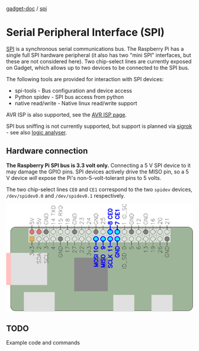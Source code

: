 [gadget-doc](/README.md) / [spi](/spi/index.md)

Serial Peripheral Interface (SPI)
=================================

[SPI](https://en.wikipedia.org/wiki/Serial_Peripheral_Interface_Bus) is a
synchronous serial communications bus. The Raspberry Pi has a single full SPI
hardware peripheral (it also has two "mini SPI" interfaces, but these are not
considered here). Two chip-select lines are currently exposed on Gadget, which
allows up to two devices to be connected to the SPI bus.

The following tools are provided for interaction with SPI devices:

 * spi-tools - Bus configuration and device access
 * Python spidev - SPI bus access from python
 * native read/write - Native linux read/write support

AVR ISP is also supported, see the [AVR ISP page](/avrisp/index.md).

SPI bus sniffing is not currently supported, but support is planned via
[sigrok](https://sigrok.org/) - see also [logic analyser](/logic/index.md).

Hardware connection
-------------------

<div class="warning">
<b>The Raspberry Pi SPI bus is 3.3 volt only.</b>
Connecting a 5 V SPI device to it may damage the GPIO pins. SPI devices
actively drive the MISO pin, so a 5 V device <i>will</i> expose the Pi's
non-5-volt-tolerant pins to 5 volts.
</div>

The two chip-select lines `CE0` and `CE1` correspond to the two `spidev` devices,
`/dev/spidev0.0` and `/dev/spidev0.1` respectively.

![SPI bus pins](./spi_pins.png)

TODO
----

Example code and commands
